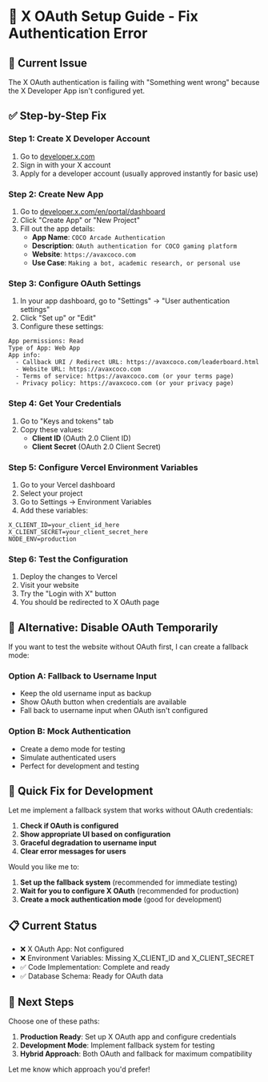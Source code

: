 # 🔐 X OAuth Setup Guide - Fix Authentication Error

## 🚨 Current Issue
The X OAuth authentication is failing with "Something went wrong" because the X Developer App isn't configured yet.

## ✅ Step-by-Step Fix

### **Step 1: Create X Developer Account**
1. Go to [developer.x.com](https://developer.x.com)
2. Sign in with your X account
3. Apply for a developer account (usually approved instantly for basic use)

### **Step 2: Create New App**
1. Go to [developer.x.com/en/portal/dashboard](https://developer.x.com/en/portal/dashboard)
2. Click "Create App" or "New Project"
3. Fill out the app details:
   - **App Name**: `COCO Arcade Authentication`
   - **Description**: `OAuth authentication for COCO gaming platform`
   - **Website**: `https://avaxcoco.com`
   - **Use Case**: `Making a bot, academic research, or personal use`

### **Step 3: Configure OAuth Settings**
1. In your app dashboard, go to "Settings" → "User authentication settings"
2. Click "Set up" or "Edit"
3. Configure these settings:

```
App permissions: Read
Type of App: Web App
App info:
  - Callback URI / Redirect URL: https://avaxcoco.com/leaderboard.html
  - Website URL: https://avaxcoco.com
  - Terms of service: https://avaxcoco.com (or your terms page)
  - Privacy policy: https://avaxcoco.com (or your privacy page)
```

### **Step 4: Get Your Credentials**
1. Go to "Keys and tokens" tab
2. Copy these values:
   - **Client ID** (OAuth 2.0 Client ID)
   - **Client Secret** (OAuth 2.0 Client Secret)

### **Step 5: Configure Vercel Environment Variables**
1. Go to your Vercel dashboard
2. Select your project
3. Go to Settings → Environment Variables
4. Add these variables:

```
X_CLIENT_ID=your_client_id_here
X_CLIENT_SECRET=your_client_secret_here
NODE_ENV=production
```

### **Step 6: Test the Configuration**
1. Deploy the changes to Vercel
2. Visit your website
3. Try the "Login with X" button
4. You should be redirected to X OAuth page

## 🔧 **Alternative: Disable OAuth Temporarily**

If you want to test the website without OAuth first, I can create a fallback mode:

### **Option A: Fallback to Username Input**
- Keep the old username input as backup
- Show OAuth button when credentials are available
- Fall back to username input when OAuth isn't configured

### **Option B: Mock Authentication**
- Create a demo mode for testing
- Simulate authenticated users
- Perfect for development and testing

## 🚀 **Quick Fix for Development**

Let me implement a fallback system that works without OAuth credentials:

1. **Check if OAuth is configured**
2. **Show appropriate UI based on configuration**
3. **Graceful degradation to username input**
4. **Clear error messages for users**

Would you like me to:
1. **Set up the fallback system** (recommended for immediate testing)
2. **Wait for you to configure X OAuth** (recommended for production)
3. **Create a mock authentication mode** (good for development)

## 📋 **Current Status**
- ❌ X OAuth App: Not configured
- ❌ Environment Variables: Missing X_CLIENT_ID and X_CLIENT_SECRET
- ✅ Code Implementation: Complete and ready
- ✅ Database Schema: Ready for OAuth data

## 🎯 **Next Steps**
Choose one of these paths:
1. **Production Ready**: Set up X OAuth app and configure credentials
2. **Development Mode**: Implement fallback system for testing
3. **Hybrid Approach**: Both OAuth and fallback for maximum compatibility

Let me know which approach you'd prefer!
